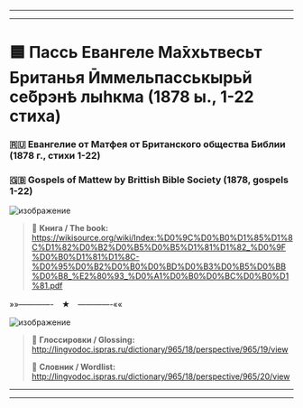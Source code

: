 ***
***

# 🟦 Пассь Евангеле Ма̄ххьтвесьт Британья Ӣммельпасськырьй се̄брэнҍ лыһкма (1878 ы., 1-22 стиха)
### 🇷🇺 Евангелие от Матфея от Британского общества Библии (1878 г., стихи 1-22)
### 🇬🇧 Gospels of Mattew by Brittish Bible Society (1878, gospels 1-22)

![изображение](https://github.com/JustARyo/LearnEasternSami/assets/31369233/08180c49-3e9d-4976-adb0-b553cd8bef40)

> 📖 **Книга / The book:** https://wikisource.org/wiki/Index:%D0%9C%D0%B0%D1%85%D1%8C%D1%82%D0%B2%D0%B5%D0%B5%D1%81%D1%82_%D0%9F%D0%B0%D1%81%D1%8C-%D0%95%D0%B2%D0%B0%D0%BD%D0%B3%D0%B5%D0%BB%D0%B8_%E2%80%93_%D0%A1%D0%B0%D0%BC%D0%B0%D1%81.pdf

»»————-　★　————-««

![изображение](https://github.com/JustARyo/LearnEasternSami/assets/31369233/2c961d78-fedd-4e2d-8362-b69f461fe9d5)

> 🔗 **Глоссировки / Glossing:** http://lingvodoc.ispras.ru/dictionary/965/18/perspective/965/19/view
>
> 🔗 **Словник / Wordlist:** http://lingvodoc.ispras.ru/dictionary/965/18/perspective/965/20/view

***
***

